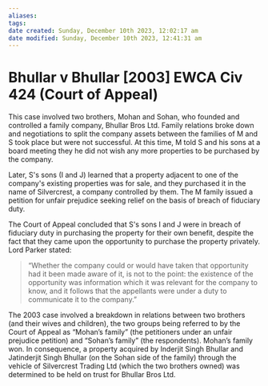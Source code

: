 ```yaml
---
aliases: 
tags: 
date created: Sunday, December 10th 2023, 12:02:17 am
date modified: Sunday, December 10th 2023, 12:41:31 am
---
```


# Bhullar v Bhullar [2003] EWCA Civ 424 (Court of Appeal)

This case involved two brothers, Mohan and Sohan, who founded and controlled a family company, Bhullar Bros Ltd. Family relations broke down and negotiations to split the company assets between the families of M and S took place but were not successful. At this time, M told S and his sons at a board meeting they he did not wish any more properties to be purchased by the company.

Later, S's sons (I and J) learned that a property adjacent to one of the company's existing properties was for sale, and they purchased it in the name of Silvercrest, a company controlled by them. The M family issued a petition for unfair prejudice seeking relief on the basis of breach of fiduciary duty.

The Court of Appeal concluded that S's sons I and J were in breach of fiduciary duty in purchasing the property for their own benefit, despite the fact that they came upon the opportunity to purchase the property privately. Lord Parker stated:

>“Whether the company could or would have taken that opportunity had it been made aware of it, is not to the point: the existence of the opportunity was information which it was relevant for the company to know, and it follows that the appellants were under a duty to communicate it to the company.”

The 2003 case involved a breakdown in relations between two brothers (and their wives and children), the two groups being referred to by the Court of Appeal as “Mohan’s family” (the petitioners under an unfair prejudice petition) and “Sohan’s family” (the respondents). Mohan’s family won. In consequence, a property acquired by Inderjit Singh Bhullar and Jatinderjit Singh Bhullar (on the Sohan side of the family) through the vehicle of Silvercrest Trading Ltd (which the two brothers owned) was determined to be held on trust for Bhullar Bros Ltd.
